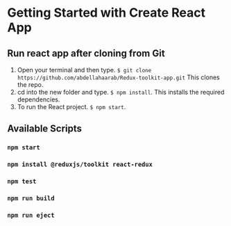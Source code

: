 # Getting Started with Create React App

## Run react app after cloning from Git

1. Open your terminal and then type. `$ git clone https://github.com/abdellahaarab/Redux-toolkit-app.git` This clones the repo.
2. cd into the new folder and type. `$ npm install`. This installs the required dependencies.
3. To run the React project. `$ npm start`.

## Available Scripts

### `npm start`

### `npm install @reduxjs/toolkit react-redux`

### `npm test`

### `npm run build`

### `npm run eject`
